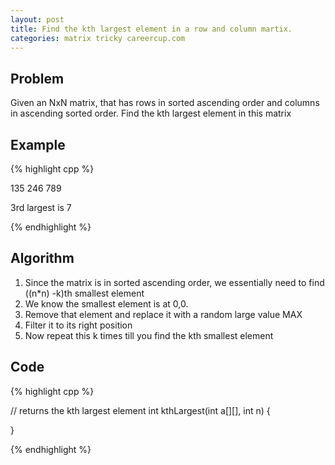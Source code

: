 ```yaml
---
layout: post
title: Find the kth largest element in a row and column martix.
categories: matrix tricky careercup.com
---
```


## Problem 
Given an NxN matrix, that has rows in sorted ascending order and columns in ascending sorted order. Find the kth largest element in this matrix

## Example
{% highlight cpp %}

135
246 
789

3rd largest is 7

{% endhighlight %}

## Algorithm
1. Since the matrix is in sorted ascending order, we essentially need to find ((n*n) -k)th smallest element
2. We know the smallest element is at 0,0.
3. Remove that element and replace it with a random large value MAX
4. Filter it to its right position
5. Now repeat this k times till you find the kth smallest element

## Code
{% highlight cpp %}

// returns the kth largest element
int kthLargest(int a[][], int n) {

}

{% endhighlight %}


